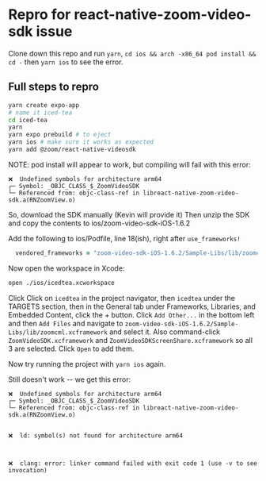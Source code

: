 # Repro for react-native-zoom-video-sdk issue

Clone down this repo and run `yarn`,
`cd ios && arch -x86_64 pod install && cd -`
then `yarn ios` to see the error.

## Full steps to repro

```bash
yarn create expo-app
# name it iced-tea
cd iced-tea
yarn
yarn expo prebuild # to eject
yarn ios # make sure it works as expected
yarn add @zoom/react-native-videosdk
```

NOTE: pod install will appear to work, but compiling will fail with this error:

```
❌  Undefined symbols for architecture arm64
┌─ Symbol: _OBJC_CLASS_$_ZoomVideoSDK
└─ Referenced from: objc-class-ref in libreact-native-zoom-video-sdk.a(RNZoomView.o)
```

So, download the SDK manually (Kevin will provide it)
Then unzip the SDK and copy the contents to ios/zoom-video-sdk-iOS-1.6.2

Add the following to ios/Podfile, line 18(ish), right after `use_frameworks!`

```ruby
  vendored_frameworks = "zoom-video-sdk-iOS-1.6.2/Sample-Libs/lib/zoomcml.xcframework", "zoom-video-sdk-iOS-1.6.2/Sample-Libs/lib/ZoomVideoSDK.xcframework", "zoom-video-sdk-iOS-1.6.2/Sample-Libs/lib/ZoomVideoSDKScreenShare.xcframework"
```

Now open the workspace in Xcode:

```bash
open ./ios/icedtea.xcworkspace
```

Click
Click on `icedtea` in the project navigator, then `icedtea` under the TARGETS section, then in the General tab under Frameworks, Libraries, and Embedded Content, click the + button. Click `Add Other...` in the bottom left and then `Add Files` and navigate to `zoom-video-sdk-iOS-1.6.2/Sample-Libs/lib/zoomcml.xcframework` and select it. Also command-click `ZoomVideoSDK.xcframework` and `ZoomVideoSDKScreenShare.xcframework` so all 3 are selected. Click `Open` to add them.

Now try running the project with `yarn ios` again.

Still doesn't work -- we get this error:

```
❌  Undefined symbols for architecture arm64
┌─ Symbol: _OBJC_CLASS_$_ZoomVideoSDK
└─ Referenced from: objc-class-ref in libreact-native-zoom-video-sdk.a(RNZoomView.o)


❌  ld: symbol(s) not found for architecture arm64



❌  clang: error: linker command failed with exit code 1 (use -v to see invocation)
```
